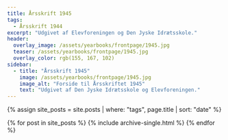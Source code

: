 ```yaml
---
title: Årsskrift 1945
tags:
  - Årsskrift 1944
excerpt: "Udgivet af Elevforeningen og Den Jyske Idrætsskole."
header:
  overlay_image: /assets/yearbooks/frontpage/1945.jpg
  teaser: /assets/yearbooks/frontpage/1945.jpg
  overlay_color: rgb(155, 167, 102)
sidebar:
  - title: "Årsskrift 1945"
    image: /assets/yearbooks/frontpage/1945.jpg
    image_alt: "Forside til Årsskriftet 1945"
    text: "Udgivet af Den Jyske Idrætsskole og Elevforeningen."
---
```


{% assign site_posts = site.posts | where: "tags", page.title | sort: "date" %}

<div class="grid__wrapper">
  {% for post in site_posts %}
    {% include archive-single.html %}
  {% endfor %}
</div>
